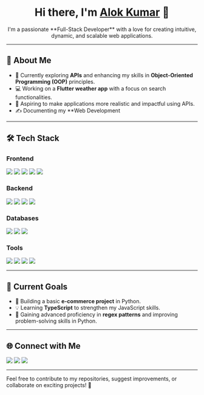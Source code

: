 <h1 align="center">Hi there, I'm <a href="https://github.com/alokkumar777" target="_blank">Alok Kumar</a> 👋</h1>  
<p align="center">  
I'm a passionate **Full-Stack Developer** with a love for creating intuitive, dynamic, and scalable web applications.  
</p>  

---

## 🚀 About Me  

- 🌱 Currently exploring **APIs** and enhancing my skills in **Object-Oriented Programming (OOP)** principles.  
- 💻 Working on a **Flutter weather app** with a focus on search functionalities.  
- 🎯 Aspiring to make applications more realistic and impactful using APIs.  
- ✍️ Documenting my **Web Development 

---

## 🛠️ Tech Stack  

### **Frontend**  
<p>  
  <img src="https://img.shields.io/badge/HTML5-%23E34F26.svg?style=for-the-badge&logo=html5&logoColor=white"/>  
  <img src="https://img.shields.io/badge/CSS3-%231572B6.svg?style=for-the-badge&logo=css3&logoColor=white"/>  
  <img src="https://img.shields.io/badge/JavaScript-%23F7DF1E.svg?style=for-the-badge&logo=javascript&logoColor=black"/>  
  <img src="https://img.shields.io/badge/React-%2361DAFB.svg?style=for-the-badge&logo=react&logoColor=black"/>  
  <img src="https://img.shields.io/badge/Tailwind_CSS-%2338B2AC.svg?style=for-the-badge&logo=tailwind-css&logoColor=white"/>  
</p>  

### **Backend**  
<p>  
  <img src="https://img.shields.io/badge/Node.js-%23339933.svg?style=for-the-badge&logo=node.js&logoColor=white"/>  
  <img src="https://img.shields.io/badge/Express.js-%23000000.svg?style=for-the-badge&logo=express&logoColor=white"/>  
  <img src="https://img.shields.io/badge/Python-%233776AB.svg?style=for-the-badge&logo=python&logoColor=white"/>  
  <img src="https://img.shields.io/badge/Flask-%23000000.svg?style=for-the-badge&logo=flask&logoColor=white"/>  
</p>  

### **Databases**  
<p>  
  <img src="https://img.shields.io/badge/MongoDB-%2347A248.svg?style=for-the-badge&logo=mongodb&logoColor=white"/>  
  <img src="https://img.shields.io/badge/PostgreSQL-%23336791.svg?style=for-the-badge&logo=postgresql&logoColor=white"/>  
  <img src="https://img.shields.io/badge/MySQL-%234479A1.svg?style=for-the-badge&logo=mysql&logoColor=white"/>  
</p>  

### **Tools**  
<p>  
  <img src="https://img.shields.io/badge/Git-%23F05032.svg?style=for-the-badge&logo=git&logoColor=white"/>  
  <img src="https://img.shields.io/badge/GitHub-%23181717.svg?style=for-the-badge&logo=github&logoColor=white"/>  
  <img src="https://img.shields.io/badge/Visual_Studio_Code-%23007ACC.svg?style=for-the-badge&logo=visual-studio-code&logoColor=white"/>  
  <img src="https://img.shields.io/badge/Jupyter-%23F37626.svg?style=for-the-badge&logo=jupyter&logoColor=white"/>  
</p>  

---

## 📌 Current Goals  
- 🔨 Building a basic **e-commerce project** in Python.  
- 💡 Learning **TypeScript** to strengthen my JavaScript skills.  
- 🧠 Gaining advanced proficiency in **regex patterns** and improving problem-solving skills in Python.  

---

## 🌐 Connect with Me  
<p>  
  <a href="https://alokkumar777.github.io/my-portfolio/" target="_blank"><img src="https://img.shields.io/badge/Portfolio-%23000000.svg?style=for-the-badge&logo=google-chrome&logoColor=white"/></a>  
  <a href="https://www.linkedin.com/in/alok-kumar-8b47a4270?utm_source=share&utm_campaign=share_via&utm_content=profile&utm_medium=android_app" target="_blank"><img src="https://img.shields.io/badge/LinkedIn-%230077B5.svg?style=for-the-badge&logo=linkedin&logoColor=white"/></a>  
  <a href="https://x.com/Alokumar1810?t=7PaB-YwABHehhEtb_00gJw&s=09" target="_blank"><img src="https://img.shields.io/badge/Twitter-%231DA1F2.svg?style=for-the-badge&logo=twitter&logoColor=white"/></a>  
</p>  

---

Feel free to contribute to my repositories, suggest improvements, or collaborate on exciting projects! 🎉  
